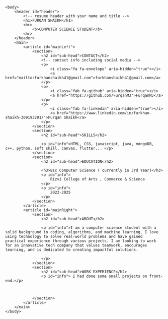 <html>
	<head>
		<link href="style.css" rel="stylesheet">
		<title>Your name resume</title>
        <link rel="stylesheet" href="https://cdnjs.cloudflare.com/ajax/libs/font-awesome/5.15.4/css/all.min.css">
	</head>

	<body>
		<header id="header">
			<!-- resume header with your name and title -->
			<h1>FURQAN SHAIKH</h1>
			<hr>
				<b>COMPUTER SCIENCE STUDENT</b>
			<hr>
		</header>
		<main>
			<article id="mainLeft">
				<section>
					<h2 id="sub-head">CONTACT</h2>
					<!-- contact info including social media -->
                    <p>
                        <i class="fa fa-envelope" aria-hidden="true"></i>
                        <a href="mailto:furkhanshaikh41@gmail.com">furkhanshaikh41@gmail.com</a>
                    </p>
                    <p>
                        <i class="fab fa-github" aria-hidden="true"></i>
                        <a href="https://github.com/FurqanMJ">FurqanMJ</a>
                    </p>
                    <p>
                        <i class="fab fa-linkedin" aria-hidden="true"></i>
                        <a href="https://www.linkedin.com/in/furkhan-shaikh-309193291/">Furqan Shaikh</a>
                    </p>
				</section>
				<section>
					<h2 id="sub-head">SKILLS</h2>
					
                    <p id="info">HTML, CSS, javascript, java, mongoDB, c++, python, soft skill, canvas, flutter... </p>
				</section>
				<section>
					<h2 id="sub-head">EDUCATION</h2>
					
                    <h3>Bsc Computer Science ( currently in 3rd Year)</h3>
                    <p id="info">
                        Rizvi College of Arts , Commerce & Science
                    </p>
                    <p id="info">
                        2022-2025
                    </p>
				</section>            
			</article>
			<article id="mainRight">
				<section>
					<h2 id="sub-head">ABOUT</h2>
					
					<p id="info">I am a computer science student with a solid background in coding, algorithms, and machine learning. I love using technology to solve real-world problems and have gained practical experience through various projects. I am looking to work for an innovative tech company that values teamwork, encourages learning, and is dedicated to creating impactful solutions.

                    </p>
				</section>
				<section>
					<h2 id="sub-head">WORK EXPERIENCE</h2>
					<p id="info"> I had done some small projects on front-end.</p>


                   
				</section>
			</article>
		</main>
	</body>
</html>
